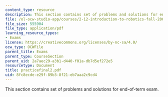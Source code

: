```yaml
---
content_type: resource
description: This section contains set of problems and solutions for end-of-term exam.
file: /ol-ocw-studio-app/courses/2-12-introduction-to-robotics-fall-2005/8fc8ecdee29f89b38f21eb7aaa2c9cd4_practicefinal2.pdf
file_size: 555904
file_type: application/pdf
learning_resource_types:
- Exams
license: https://creativecommons.org/licenses/by-nc-sa/4.0/
ocw_type: OCWFile
parent_title: Exams
parent_type: CourseSection
parent_uid: 2a7aec29-a3b1-d440-f01a-db7d5ef272e5
resourcetype: Document
title: practicefinal2.pdf
uid: 8fc8ecde-e29f-89b3-8f21-eb7aaa2c9cd4
---
```

This section contains set of problems and solutions for end-of-term exam.